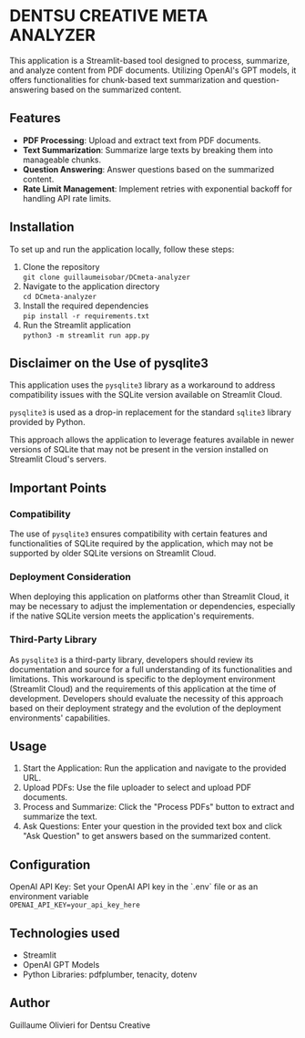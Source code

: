 #  DENTSU CREATIVE META ANALYZER

This application is a Streamlit-based tool designed to process, summarize, and analyze content from PDF documents. Utilizing OpenAI's GPT models, it offers functionalities for chunk-based text summarization and question-answering based on the summarized content.

## Features

- **PDF Processing**: Upload and extract text from PDF documents. 
- **Text Summarization**: Summarize large texts by breaking them into manageable chunks.
- **Question Answering**: Answer questions based on the summarized content.
- **Rate Limit Management**: Implement retries with exponential backoff for handling API rate limits.

## Installation

To set up and run the application locally, follow these steps:

1. Clone the repository\
   `git clone guillaumeisobar/DCmeta-analyzer`
2. Navigate to the application directory\
   `cd DCmeta-analyzer`
3. Install the required dependencies\
   `pip install -r requirements.txt`
4. Run the Streamlit application\
   `python3 -m streamlit run app.py   `

## Disclaimer on the Use of pysqlite3

This application uses the `pysqlite3` library as a workaround to address compatibility issues with the SQLite version available on Streamlit Cloud.

`pysqlite3` is used as a drop-in replacement for the standard `sqlite3` library provided by Python. 

This approach allows the application to leverage features available in newer versions of SQLite that may not be present in the version installed on Streamlit Cloud's servers.

## Important Points

### Compatibility

 The use of `pysqlite3` ensures compatibility with certain features and functionalities of SQLite required by the application, which may not be supported by older SQLite versions on Streamlit Cloud.

### Deployment Consideration

When deploying this application on platforms other than Streamlit Cloud, it may be necessary to adjust the implementation or dependencies, especially if the native SQLite version meets the application's requirements.

### Third-Party Library

As `pysqlite3` is a third-party library, developers should review its documentation and source for a full understanding of its functionalities and limitations. This workaround is specific to the deployment environment (Streamlit Cloud) and the requirements of this application at the time of development. Developers should evaluate the necessity of this approach based on their deployment strategy and the evolution of the deployment environments' capabilities.

## Usage

1. Start the Application: Run the application and navigate to the provided URL.
2. Upload PDFs: Use the file uploader to select and upload PDF documents.
3. Process and Summarize: Click the "Process PDFs" button to extract and summarize the text.
4. Ask Questions: Enter your question in the provided text box and click "Ask Question" to get answers based on the summarized content.

## Configuration

OpenAI API Key: Set your OpenAI API key in the \`.env\` file or as an environment variable\
`OPENAI_API_KEY=your_api_key_here`

## Technologies used

- Streamlit
- OpenAI GPT Models
- Python Libraries: pdfplumber, tenacity, dotenv

## Author

Guillaume Olivieri for Dentsu Creative